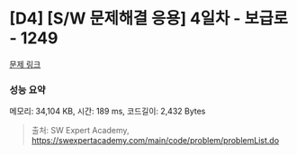 # [D4] [S/W 문제해결 응용] 4일차 - 보급로 - 1249 

[문제 링크](https://swexpertacademy.com/main/code/problem/problemDetail.do?contestProbId=AV15QRX6APsCFAYD) 

### 성능 요약

메모리: 34,104 KB, 시간: 189 ms, 코드길이: 2,432 Bytes



> 출처: SW Expert Academy, https://swexpertacademy.com/main/code/problem/problemList.do